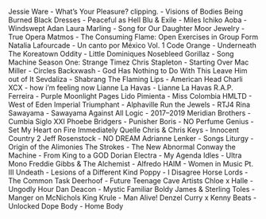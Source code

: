 Jessie Ware - What’s Your Pleasure?
clipping. - Visions of Bodies Being Burned
Black Dresses - Peaceful as Hell
Blu & Exile - Miles
Ichiko Aoba - Windswept Adan
Laura Marling - Song for Our Daughter
Moor Jewelry - True Opera
Matmos - The Consuming Flame: Open Exercises in Group Form
Natalia Lafourcade - Un canto por México Vol. 1
Code Orange - Underneath
The Koreatown Oddity - Little Dominiques Nosebleed
Gorillaz - Song Machine Season One: Strange Timez
Chris Stapleton - Starting Over
Mac Miller - Circles
Backxwash - God Has Nothing to Do With This Leave Him out of It
Sevdaliza - Shabrang
The Flaming Lips - American Head
Charli XCX - how i’m feeling now
Lianne La Havas - Lianne La Havas
R.A.P. Ferreira - Purple Moonlight Pages
Lido Pimienta - Miss Colombia
HMLTD - West of Eden
Imperial Triumphant - Alphaville
Run the Jewels - RTJ4
Rina Sawayama - Sawayama
Against All Logic - 2017–2019
Meridian Brothers - Cumbia Siglo XXI
Phoebe Bridgers - Punisher
Boris - NO
Perfume Genius - Set My Heart on Fire Immediately
Quelle Chris & Chris Keys - Innocent Country 2
Jeff Rosenstock - NO DREAM
Adrianne Lenker - Songs
Liturgy - Origin of the Alimonies
The Strokes - The New Abnormal
Conway the Machine - From King to a GOD
Dorian Electra - My Agenda
Idles - Ultra Mono
Freddie Gibbs & The Alchemist - Alfredo
HAIM - Women in Music Pt. III
Undeath - Lesions of a Different Kind
Poppy - I Disagree
Horse Lords - The Common Task
Deerhoof - Future Teenage Cave Artists
Chloe x Halle - Ungodly Hour
Dan Deacon - Mystic Familiar
Boldy James & Sterling Toles - Manger on McNichols
King Krule - Man Alive!
Denzel Curry x Kenny Beats - Unlocked
Dope Body - Home Body

